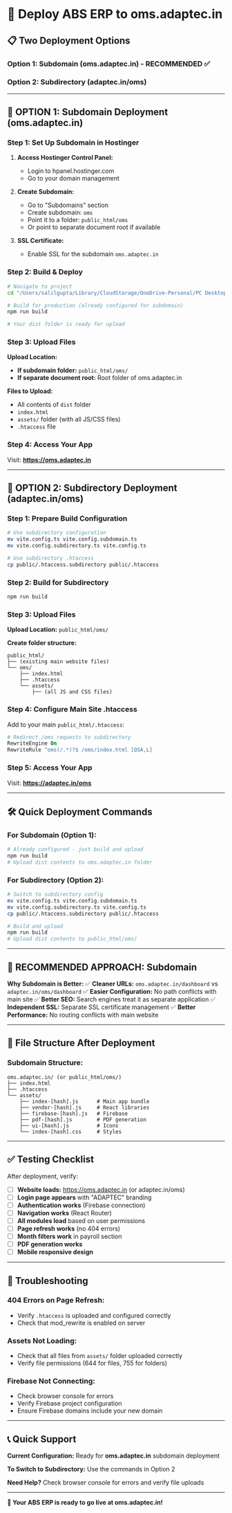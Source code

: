 # 🚀 Deploy ABS ERP to oms.adaptec.in

## 📋 Two Deployment Options

### **Option 1: Subdomain (oms.adaptec.in) - RECOMMENDED ✅**
### **Option 2: Subdirectory (adaptec.in/oms)**

---

## 🎯 **OPTION 1: Subdomain Deployment (oms.adaptec.in)**

### **Step 1: Set Up Subdomain in Hostinger**

1. **Access Hostinger Control Panel:**
   - Login to hpanel.hostinger.com
   - Go to your domain management

2. **Create Subdomain:**
   - Go to "Subdomains" section
   - Create subdomain: `oms`
   - Point it to a folder: `public_html/oms`
   - Or point to separate document root if available

3. **SSL Certificate:**
   - Enable SSL for the subdomain `oms.adaptec.in`

### **Step 2: Build & Deploy**

```bash
# Navigate to project
cd "/Users/salilgupta/Library/CloudStorage/OneDrive-Personal/PC Desktop/ABS OMS with Payroll"

# Build for production (already configured for subdomain)
npm run build

# Your dist folder is ready for upload
```

### **Step 3: Upload Files**

**Upload Location:** 
- **If subdomain folder:** `public_html/oms/`
- **If separate document root:** Root folder of oms.adaptec.in

**Files to Upload:**
- All contents of `dist` folder
- `index.html`
- `assets/` folder (with all JS/CSS files)
- `.htaccess` file

### **Step 4: Access Your App**
Visit: **https://oms.adaptec.in**

---

## 🎯 **OPTION 2: Subdirectory Deployment (adaptec.in/oms)**

### **Step 1: Prepare Build Configuration**

```bash
# Use subdirectory configuration
mv vite.config.ts vite.config.subdomain.ts
mv vite.config.subdirectory.ts vite.config.ts

# Use subdirectory .htaccess
cp public/.htaccess.subdirectory public/.htaccess
```

### **Step 2: Build for Subdirectory**

```bash
npm run build
```

### **Step 3: Upload Files**

**Upload Location:** `public_html/oms/`

**Create folder structure:**
```
public_html/
├── (existing main website files)
└── oms/
    ├── index.html
    ├── .htaccess
    └── assets/
        ├── (all JS and CSS files)
```

### **Step 4: Configure Main Site .htaccess**

Add to your main `public_html/.htaccess`:

```apache
# Redirect /oms requests to subdirectory
RewriteEngine On
RewriteRule ^oms(/.*)?$ /oms/index.html [QSA,L]
```

### **Step 5: Access Your App**
Visit: **https://adaptec.in/oms**

---

## 🛠️ **Quick Deployment Commands**

### **For Subdomain (Option 1):**
```bash
# Already configured - just build and upload
npm run build
# Upload dist contents to oms.adaptec.in folder
```

### **For Subdirectory (Option 2):**
```bash
# Switch to subdirectory config
mv vite.config.ts vite.config.subdomain.ts
mv vite.config.subdirectory.ts vite.config.ts
cp public/.htaccess.subdirectory public/.htaccess

# Build and upload
npm run build
# Upload dist contents to public_html/oms/
```

---

## 🎯 **RECOMMENDED APPROACH: Subdomain**

**Why Subdomain is Better:**
✅ **Cleaner URLs:** `oms.adaptec.in/dashboard` vs `adaptec.in/oms/dashboard`
✅ **Easier Configuration:** No path conflicts with main site
✅ **Better SEO:** Search engines treat it as separate application
✅ **Independent SSL:** Separate SSL certificate management
✅ **Better Performance:** No routing conflicts with main website

---

## 🔧 **File Structure After Deployment**

### **Subdomain Structure:**
```
oms.adaptec.in/ (or public_html/oms/)
├── index.html
├── .htaccess
└── assets/
    ├── index-[hash].js      # Main app bundle
    ├── vendor-[hash].js     # React libraries  
    ├── firebase-[hash].js   # Firebase
    ├── pdf-[hash].js        # PDF generation
    ├── ui-[hash].js         # Icons
    └── index-[hash].css     # Styles
```

---

## ✅ **Testing Checklist**

After deployment, verify:

- [ ] **Website loads:** https://oms.adaptec.in (or adaptec.in/oms)
- [ ] **Login page appears** with "ADAPTEC" branding
- [ ] **Authentication works** (Firebase connection)
- [ ] **Navigation works** (React Router)
- [ ] **All modules load** based on user permissions
- [ ] **Page refresh works** (no 404 errors)
- [ ] **Month filters work** in payroll section
- [ ] **PDF generation works**
- [ ] **Mobile responsive design**

---

## 🚨 **Troubleshooting**

### **404 Errors on Page Refresh:**
- Verify `.htaccess` is uploaded and configured correctly
- Check that mod_rewrite is enabled on server

### **Assets Not Loading:**
- Check that all files from `assets/` folder uploaded correctly
- Verify file permissions (644 for files, 755 for folders)

### **Firebase Not Connecting:**
- Check browser console for errors
- Verify Firebase project configuration
- Ensure Firebase domains include your new domain

---

## 📞 **Quick Support**

**Current Configuration:** Ready for **oms.adaptec.in** subdomain deployment

**To Switch to Subdirectory:** Use the commands in Option 2

**Need Help?** Check browser console for errors and verify file uploads

---

**🎉 Your ABS ERP is ready to go live at oms.adaptec.in!**